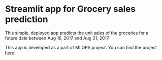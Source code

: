 # Streamlit app for Grocery sales prediction

This simple, deployed app predicts the unit sales of the groceries for a future date between Aug
16, 2017 and Aug 31, 2017.

This app is developed as a part of MLOPS project. You can find the project [here](https://github.com/dr563105/mlops-project-grocery-sales).

